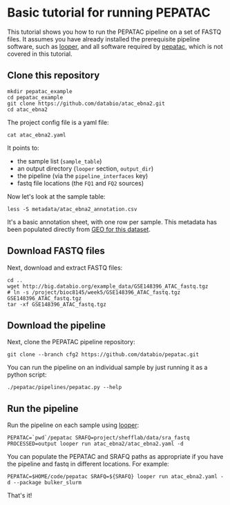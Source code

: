 # Basic tutorial for running PEPATAC

This tutorial shows you how to run the PEPATAC pipeline on a set of FASTQ files. It assumes you have already installed the prerequisite pipeline software, such as [looper](http://looper.databio.org), and all software required by [pepatac](http://pepatac.databio.org), which is not covered in this tutorial.

## Clone this repository

```
mkdir pepatac_example
cd pepatac_example
git clone https://github.com/databio/atac_ebna2.git
cd atac_ebna2
```

The project config file is a yaml file:

```
cat atac_ebna2.yaml
```

It points to:
 - the sample list (`sample_table`)
 - an output directory (`looper` section, `output_dir`)
 - the pipeline (via the `pipeline_interfaces` key)
 - fastq file locations (the `FQ1` and `FQ2` sources)


Now let's look at the sample table:

```
less -S metadata/atac_ebna2_annotation.csv
```

It's a basic annotation sheet, with one row per sample. This metadata has been populated directly from [GEO for this dataset](https://www.ncbi.nlm.nih.gov/geo/query/acc.cgi?acc=GSE148396).


## Download FASTQ files

Next, download and extract FASTQ files:

```
cd ..
wget http://big.databio.org/example_data/GSE148396_ATAC_fastq.tgz
# ln -s /project/bioc8145/week5/GSE148396_ATAC_fastq.tgz  GSE148396_ATAC_fastq.tgz
tar -xf GSE148396_ATAC_fastq.tgz
```

## Download the pipeline

Next, clone the PEPATAC pipeline repository:

```
git clone --branch cfg2 https://github.com/databio/pepatac.git
```

You can run the pipeline on an individual sample by just running it as a python script:

```
./pepatac/pipelines/pepatac.py --help
```

## Run the pipeline

Run the pipeline on each sample using [looper](http://looper.databio.org):

```
PEPATAC=`pwd`/pepatac SRAFQ=project/shefflab/data/sra_fastq PROCESSED=output looper run atac_ebna2/atac_ebna2.yaml -d
```

You can populate the PEPATAC and SRAFQ paths as appropriate if you have the pipeline and fastq in different locations. For example:

```
PEPATAC=$HOME/code/pepatac SRAFQ=${SRAFQ} looper run atac_ebna2.yaml -d --package bulker_slurm
```

That's it!

